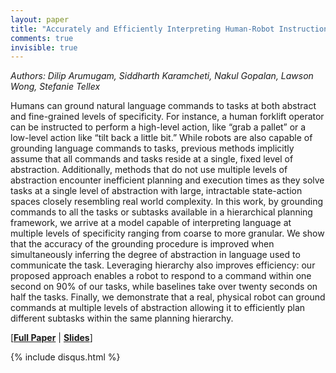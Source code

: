 ```yaml
---
layout: paper
title: "Accurately and Efficiently Interpreting Human-Robot Instructions of Varying Granularities"
comments: true
invisible: true
---
```


<p class="text-left"><i>Authors: Dilip Arumugam, Siddharth Karamcheti, Nakul Gopalan, Lawson Wong, Stefanie Tellex</i></p>

Humans can ground natural language commands to tasks at both abstract and fine-grained levels of specificity. For instance, a human forklift operator can be instructed to perform a high-level action, like &#8220;grab a pallet&#8221; or a low-level action like &#8220;tilt back a little bit.&#8221; While robots are also capable of grounding language commands to tasks, previous methods implicitly assume that all commands and tasks reside at a single, fixed level of abstraction. Additionally, methods that do not use multiple levels of abstraction encounter inefficient planning and execution times as they solve tasks at a single level of abstraction with large, intractable state-action spaces closely resembling real world complexity. In this work, by grounding commands to all the tasks or subtasks available in a hierarchical planning framework, we arrive at a model capable of interpreting language at multiple levels of specificity ranging from coarse to more granular. We show that the accuracy of the grounding procedure is improved when simultaneously inferring the degree of abstraction in language used to communicate the task. Leveraging hierarchy also improves efficiency: our proposed approach enables a robot to respond to a command within one second on 90% of our tasks, while baselines take over twenty seconds on half the tasks. Finally, we demonstrate that a real, physical robot can ground commands at multiple levels of abstraction allowing it to efficiently plan different subtasks within the same planning hierarchy.

[<b><a href="/static/papers/03.pdf">Full Paper</a></b> \| <b><a href="/static/slides/03.mp4">Slides</a></b>]

{% include disqus.html %}